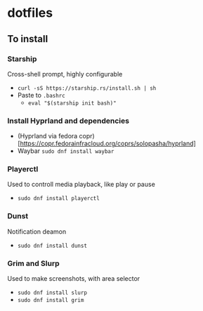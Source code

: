 # dotfiles

## To install

### Starship
Cross-shell prompt, highly configurable
 - ``curl -sS https://starship.rs/install.sh | sh``
 - Paste to `.bashrc` 
    - ``eval "$(starship init bash)"``

### Install Hyprland and dependencies
 - (Hyprland via fedora copr)[https://copr.fedorainfracloud.org/coprs/solopasha/hyprland]
 - Waybar ``sudo dnf install waybar``

### Playerctl
Used to controll media playback, like play or pause
 - ``sudo dnf install playerctl``

### Dunst
Notification deamon
 - ``sudo dnf install dunst``

### Grim and Slurp
Used to make screenshots, with area selector
 - ``sudo dnf install slurp``
 - ``sudo dnf install grim``

